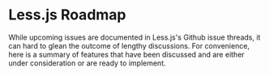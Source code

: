 # Less.js Roadmap
While upcoming issues are documented in Less.js's Github issue threads, it can hard to glean the outcome of lengthy discussions. For convenience, here is a summary of features that have been discussed and are either under consideration or are ready to implement.

